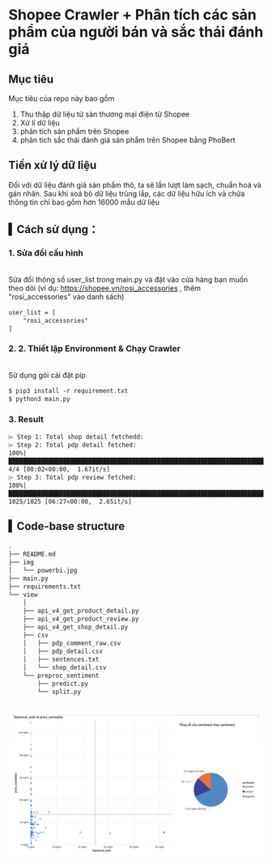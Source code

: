 # Shopee Crawler + Phân tích các sản phẩm của người bán và sắc thái đánh giá

## Mục tiêu 
Mục tiêu của repo này bao gồm  
1. Thu thập dữ liệu từ sàn thương mại điện tử Shopee 
2. Xử lí dữ liệu
3. phân tích sản phẩm trên Shopee 
4. phân tích sắc thái đánh giá sản phẩm trên Shopee bằng PhoBert 

## Tiền xử lý dữ liệu

Đối với dữ liệu đánh giá sản phẩm thô, ta sẽ lần lượt làm sạch, chuẩn hoá và gán nhãn. Sau khi xoá bỏ dữ liệu trùng lắp, các dữ liệu hữu ích và chứa thông tin chỉ bao gồm hơn 16000 mẫu dữ liệu

## ▍Cách sử dụng：

### 1. Sửa đổi cấu hình
<br> Sửa đổi thông số user_list trong main.py và đặt vào cửa hàng bạn muốn theo dõi (ví dụ: https://shopee.vn/rosi_accessories , thêm "rosi_accessories" vào danh sách)
```
user_list = [
    "rosi_accessories"
]
```

### 2. 2. Thiết lập Environment & Chạy Crawler
    
<br>Sử dụng gói cài đặt pip
```
$ pip3 install -r requirement.txt
$ python3 main.py
```

### 3. Result
```
⌲ Step 1: Total shop detail fetchedd:
⌲ Step 2: Total pdp detail fetched:
100%|█████████████████████████████████████████████████████████████████████████████████████████████████████████████████| 4/4 [00:02<00:00,  1.67it/s]
⌲ Step 3: Total pdp review fetched:
100%|███████████████████████████████████████████████████████████████████████████████████████████████████████████| 1025/1025 [06:27<00:00,  2.65it/s]

```


## ▍Code-base structure

```
.
├── README.md
├── img
│   └── powerbi.jpg
├── main.py
├── requirements.txt
└── view
    │
    ├── api_v4_get_product_detail.py
    ├── api_v4_get_product_review.py
    ├── api_v4_get_shop_detail.py
    ├── csv
    │   ├── pdp_comment_raw.csv
    │   ├── pdp_detail.csv
    │   ├── sentences.txt
    │   └── shop_detail.csv
    └── preproc_sentiment
        ├── predict.py
        └── split.py
        
```

<img src="img/powerbi.jpg">
